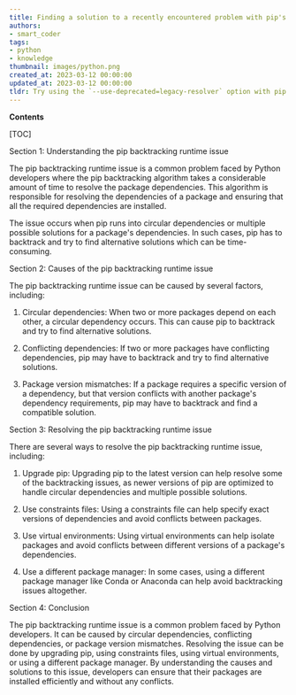 ```yaml
---
title: Finding a solution to a recently encountered problem with pip's runtime backtracking
authors:
- smart_coder
tags:
- python
- knowledge
thumbnail: images/python.png
created_at: 2023-03-12 00:00:00
updated_at: 2023-03-12 00:00:00
tldr: Try using the `--use-deprecated=legacy-resolver` option with pip to resolve the backtracking runtime issue.
---
```


**Contents**

[TOC]

Section 1: Understanding the pip backtracking runtime issue

The pip backtracking runtime issue is a common problem faced by Python developers where the pip backtracking algorithm takes a considerable amount of time to resolve the package dependencies. This algorithm is responsible for resolving the dependencies of a package and ensuring that all the required dependencies are installed.

The issue occurs when pip runs into circular dependencies or multiple possible solutions for a package's dependencies. In such cases, pip has to backtrack and try to find alternative solutions which can be time-consuming.

Section 2: Causes of the pip backtracking runtime issue

The pip backtracking runtime issue can be caused by several factors, including:

1. Circular dependencies: When two or more packages depend on each other, a circular dependency occurs. This can cause pip to backtrack and try to find alternative solutions.

2. Conflicting dependencies: If two or more packages have conflicting dependencies, pip may have to backtrack and try to find alternative solutions.

3. Package version mismatches: If a package requires a specific version of a dependency, but that version conflicts with another package's dependency requirements, pip may have to backtrack and find a compatible solution.

Section 3: Resolving the pip backtracking runtime issue

There are several ways to resolve the pip backtracking runtime issue, including:

1. Upgrade pip: Upgrading pip to the latest version can help resolve some of the backtracking issues, as newer versions of pip are optimized to handle circular dependencies and multiple possible solutions.

2. Use constraints files: Using a constraints file can help specify exact versions of dependencies and avoid conflicts between packages.

3. Use virtual environments: Using virtual environments can help isolate packages and avoid conflicts between different versions of a package's dependencies.

4. Use a different package manager: In some cases, using a different package manager like Conda or Anaconda can help avoid backtracking issues altogether.

Section 4: Conclusion

The pip backtracking runtime issue is a common problem faced by Python developers. It can be caused by circular dependencies, conflicting dependencies, or package version mismatches. Resolving the issue can be done by upgrading pip, using constraints files, using virtual environments, or using a different package manager. By understanding the causes and solutions to this issue, developers can ensure that their packages are installed efficiently and without any conflicts.
